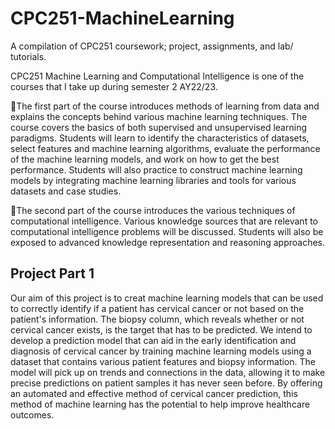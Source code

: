 # CPC251-MachineLearning
A compilation of CPC251 coursework; project, assignments, and lab/ tutorials.

CPC251 Machine Learning and Computational Intelligence is one of the courses that I take up during semester 2 AY22/23.

📍The first part of the course introduces methods of learning from data and explains the concepts behind various machine learning techniques. The course covers the basics of both supervised and unsupervised learning paradigms. Students will learn to identify the characteristics of datasets, select features and machine learning algorithms, evaluate the performance of the machine learning models, and work on how to get the best performance. Students will also practice to construct machine learning models by integrating machine learning libraries and tools for various datasets and case studies. 

📍The second part of the course introduces the various techniques of computational intelligence. Various knowledge sources that are relevant to computational intelligence problems will be discussed. Students will also be exposed to advanced knowledge representation and reasoning approaches.


## Project Part 1
Our aim of this project is to creat machine learning models that can be used to correctly identify if a patient has cervical cancer or not based on the patient's information. The biopsy column, which reveals whether or not cervical cancer exists, is the target that has to be predicted. We intend to develop a prediction model that can aid in the early identification and diagnosis of cervical cancer by training machine learning models using a dataset that contains various patient features and biopsy information. The model will pick up on trends and connections in the data, allowing it to make precise predictions on patient samples it has never seen before. By offering an automated and effective method of cervical cancer prediction, this method of machine learning has the potential to help improve healthcare outcomes.
